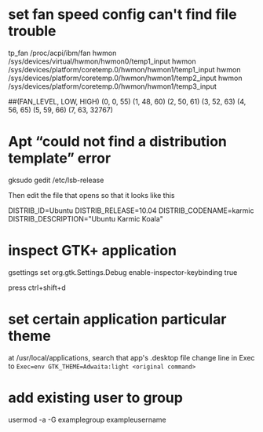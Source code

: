 
# set fan speed config can't find file trouble

tp_fan /proc/acpi/ibm/fan
hwmon /sys/devices/virtual/hwmon/hwmon0/temp1_input
hwmon /sys/devices/platform/coretemp.0/hwmon/hwmon1/temp1_input
hwmon /sys/devices/platform/coretemp.0/hwmon/hwmon1/temp2_input
hwmon /sys/devices/platform/coretemp.0/hwmon/hwmon1/temp3_input

##(FAN_LEVEL, LOW, HIGH)
(0, 0, 55)
(1, 48, 60)
(2, 50, 61)
(3, 52, 63)
(4, 56, 65)
(5, 59, 66)
(7, 63, 32767)

# Apt “could not find a distribution template” error
gksudo gedit /etc/lsb-release

Then edit the file that opens so that it looks like this

DISTRIB_ID=Ubuntu
DISTRIB_RELEASE=10.04
DISTRIB_CODENAME=karmic
DISTRIB_DESCRIPTION="Ubuntu Karmic Koala"

# inspect GTK+ application
gsettings set org.gtk.Settings.Debug enable-inspector-keybinding true

press ctrl+shift+d

# set certain application particular theme
at /usr/local/applications, search that app's .desktop file
change line in Exec to
`Exec=env GTK_THEME=Adwaita:light <original command>`

# add existing user to group
usermod -a -G examplegroup exampleusername







